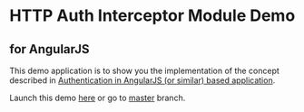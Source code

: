 HTTP Auth Interceptor Module Demo
=================================
for AngularJS
-------------

This demo application is to show you the implementation of the concept 
described in 
[Authentication in AngularJS (or similar) based application](http://www.espeo.pl/2012/02/26/authentication-in-angularjs-application). 

Launch this demo [here](http://witoldsz.github.com/angular-http-auth/)
or go to [master](https://github.com/witoldsz/angular-http-auth) branch.
